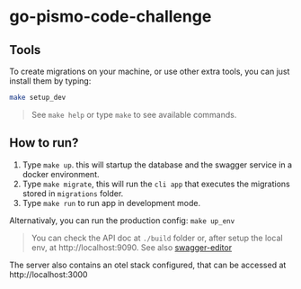 # go-pismo-code-challenge


## Tools

To create migrations on your machine, or use other extra tools, you can just
install them by typing:

```sh
make setup_dev
```

> See `make help` or type `make` to see available commands.

## How to run?

1. Type `make up`. this will startup the database and the swagger service
in a docker environment.
2. Type `make migrate`, this will run the `cli app` that executes the migrations
stored in `migrations` folder.
3. Type `make run` to run app in development mode.

Alternativaly, you can run the production config: `make up_env`

> You can check the API doc at `./build` folder or, after setup the local env,
> at http://localhost:9090. See also [swagger-editor]

The server also contains an otel stack configured, that can be accessed at
http://localhost:3000

[swagger-editor]: https://editor.swagger.io/
